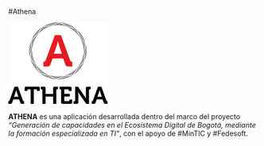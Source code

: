 #Athena

![Athena_Logo](https://github.com/edwannes/Athena/blob/master/unnamed.png)

**ATHENA** es una aplicación desarrollada dentro del marco del proyecto *“Generación de capacidades en el Ecosistema Digital de Bogotá, mediante la formación especializada en TI”*, con el apoyo de #MinTIC y #Fedesoft.
